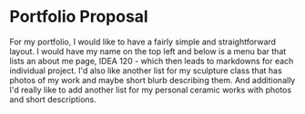 <h1> Portfolio Proposal </h1> 

<p1> For my portfolio, I would like to have a fairly simple and straightforward layout. I would have my name on the top left and below is a menu bar that lists an about me page, IDEA 120 - which then leads to markdowns for each individual project. I'd also like another list for my sculpture class that has photos of my work and maybe short blurb describing them. And additionally I'd really like to add another list for my personal ceramic works with photos and short descriptions. </p1> 
